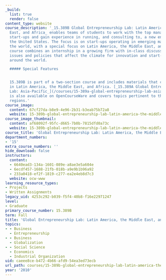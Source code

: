 ```yaml
---
_build:
  list: true
  render: false
content_type: website
course_description: '_15.389B Global Entrepreneurship Lab: Latin America, the Middle
  East, and Africa_ enables teams of students to work with the top management of global
  start-ups and gain experience in running, and consulting to, a new enterprise outside
  the United States. The focus is on start-ups operating in emerging markets throughout
  the world, with a special focus on Latin America, the Middle East, and Africa. The
  course combines an internship in a growing firm with in-class discussions of the
  issues and policies that affect the climate for innovation and start-up success
  around the world.

  ##### Special Features


  15.389B is part of a two-section course and includes materials that cover entrepreneurship
  in Latin America, the Middle East, and Africa. [_15.389A Global Entrepreneurship
  Lab: Asia-Pacific_](/courses/15-389a-global-entrepreneurship-lab-asia-pacific-fall-2010)
  is also available on OpenCourseWare and covers topics pertinent to these additional
  regions.'
course_image:
  content: 67cf27da-b8e9-4e96-2b31-b3eab75b72a8
  website: 15-389b-global-entrepreneurship-lab-latin-america-the-middle-east-and-africa-fall-2010
course_image_thumbnail:
  content: af68092f-95fc-d665-7b0b-7815dfd0a73c
  website: 15-389b-global-entrepreneurship-lab-latin-america-the-middle-east-and-africa-fall-2010
course_title: 'Global Entrepreneurship Lab: Latin America, the Middle East, and Africa'
department_numbers:
- '15'
extra_course_numbers: ''
hide_download: false
instructors:
  content:
  - 6640ead3-134a-1601-089e-a8ae3e5a604e
  - 6ecdf457-1688-21fb-018b-a9e9b1b96a92
  - 233a0418-ef2f-1819-c277-ea2e4eb8d7c3
  website: ocw-www
learning_resource_types:
- Projects
- Written Assignments
legacy_uid: 4253c292-b039-f5f4-40b8-f16e22971247
level:
- Graduate
primary_course_number: 15.389B
term: Fall
title: 'Global Entrepreneurship Lab: Latin America, the Middle East, and Africa'
topics:
- - Business
  - Entrepreneurship
- - Business
  - Globalization
- - Social Science
  - Economics
  - Industrial Organization
uid: caeee8ce-b472-4b66-afd9-54ea3ed73ecb
url_path: courses/15-389b-global-entrepreneurship-lab-latin-america-the-middle-east-and-africa-fall-2010
year: '2010'
---
```

